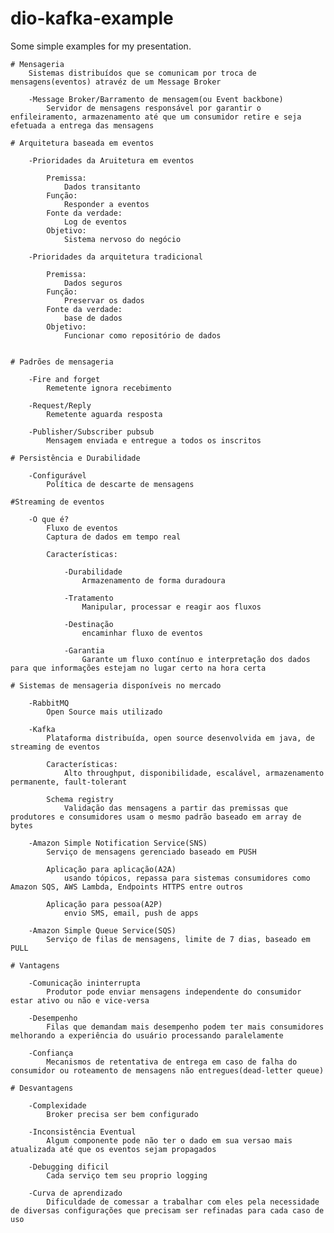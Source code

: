 # dio-kafka-example
Some simple examples for my presentation.

	# Mensageria
		Sistemas distribuídos que se comunicam por troca de mensagens(eventos) atravéz de um Message Broker
		
		-Message Broker/Barramento de mensagem(ou Event backbone)
			Servidor de mensagens responsável por garantir o enfileiramento, armazenamento até que um consumidor retire e seja efetuada a entrega das mensagens
			
	# Arquitetura baseada em eventos
	
		-Prioridades da Aruitetura em eventos
		
			Premissa: 
				Dados transitanto
			Função: 
				Responder a eventos
			Fonte da verdade: 
				Log de eventos
			Objetivo: 
				Sistema nervoso do negócio
			
		-Prioridades da arquitetura tradicional
		
			Premissa: 
				Dados seguros
			Função: 
				Preservar os dados
			Fonte da verdade: 
				base de dados
			Objetivo: 
				Funcionar como repositório de dados
				
				
	# Padrões de mensageria
	
		-Fire and forget
			Remetente ignora recebimento
		
		-Request/Reply
			Remetente aguarda resposta
			
		-Publisher/Subscriber pubsub
			Mensagem enviada e entregue a todos os inscritos
			
	# Persistência e Durabilidade
	
		-Configurável
			Política de descarte de mensagens
			
	#Streaming de eventos
				
		-O que é?
			Fluxo de eventos
			Captura de dados em tempo real
		
			Características:
			
				-Durabilidade
					Armazenamento de forma duradoura
				
				-Tratamento
					Manipular, processar e reagir aos fluxos
					
				-Destinação
					encaminhar fluxo de eventos 
					
				-Garantia
					Garante um fluxo contínuo e interpretação dos dados para que informações estejam no lugar certo na hora certa
					
	# Sistemas de mensageria disponíveis no mercado
		
		-RabbitMQ
			Open Source mais utilizado 
		
		-Kafka
			Plataforma distribuída, open source desenvolvida em java, de streaming de eventos
			
			Características:
				Alto throughput, disponibilidade, escalável, armazenamento permanente, fault-tolerant
				
			Schema registry
				Validação das mensagens a partir das premissas que produtores e consumidores usam o mesmo padrão baseado em array de bytes
		
		-Amazon Simple Notification Service(SNS)
			Serviço de mensagens gerenciado baseado em PUSH
			
			Aplicação para aplicação(A2A)
				usando tópicos, repassa para sistemas consumidores como Amazon SQS, AWS Lambda, Endpoints HTTPS entre outros
			
			Aplicação para pessoa(A2P)
				envio SMS, email, push de apps
		
		-Amazon Simple Queue Service(SQS)
			Serviço de filas de mensagens, limite de 7 dias, baseado em PULL
			
	# Vantagens
		
		-Comunicação ininterrupta
			Produtor pode enviar mensagens independente do consumidor estar ativo ou não e vice-versa
		
		-Desempenho
			Filas que demandam mais desempenho podem ter mais consumidores melhorando a experiência do usuário processando paralelamente
		
		-Confiança
			Mecanismos de retentativa de entrega em caso de falha do consumidor ou roteamento de mensagens não entregues(dead-letter queue)
		
	# Desvantagens
		
		-Complexidade
			Broker precisa ser bem configurado
			
		-Inconsistência Eventual
			Algum componente pode não ter o dado em sua versao mais atualizada até que os eventos sejam propagados
			
		-Debugging dificil
			Cada serviço tem seu proprio logging
			
		-Curva de aprendizado
			Dificuldade de comessar a trabalhar com eles pela necessidade de diversas configurações que precisam ser refinadas para cada caso de uso
		
			
			
		
	
		
		
	
